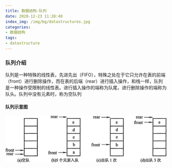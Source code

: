 ```yaml
---
title: 数据结构-队列
date: 2020-12-23 11:28:49
index_img: /img/bg/datastructures.jpg
categories:
- 数据结构
tags:
- datastructure
---
```


### 队列介绍

队列是一种特殊的线性表，先进先出（FIFO），特殊之处在于它只允许在表的前端（front）进行删除操作，而在表的后端（rear）进行插入操作，和栈一样，队列是一种操作受限制的线性表。进行插入操作的端称为队尾，进行删除操作的端称为队头。队列中没有元素时，称为空队列

#### 队列示意图
![](/img/dataStructures/queue.jpg)


